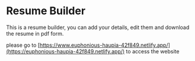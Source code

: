 # Resume Builder

This is a resume builder, you can add your details, edit them and download the resume in pdf form.

please go to [https://www.euphonious-haupia-42f849.netlify.app/](https://euphonious-haupia-42f849.netlify.app/) to access the website
